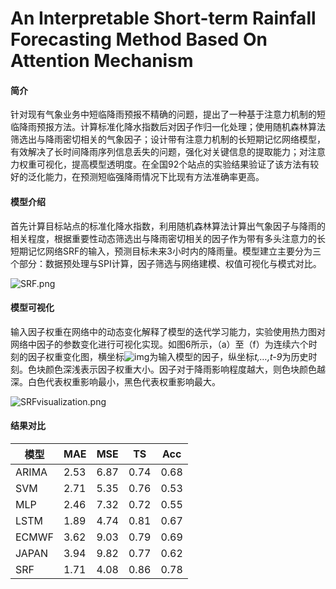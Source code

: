 # An Interpretable Short-term Rainfall Forecasting Method Based On Attention Mechanism
#### 简介

针对现有气象业务中短临降雨预报不精确的问题，提出了一种基于注意力机制的短临降雨预报方法。计算标准化降水指数后对因子作归一化处理；使用随机森林算法筛选出与降雨密切相关的气象因子；设计带有注意力机制的长短期记忆网络模型，有效解决了长时间降雨序列信息丢失的问题，强化对关键信息的提取能力；对注意力权重可视化，提高模型透明度。在全国92个站点的实验结果验证了该方法有较好的泛化能力，在预测短临强降雨情况下比现有方法准确率更高。

#### 模型介绍

首先计算目标站点的标准化降水指数，利用随机森林算法计算出气象因子与降雨的相关程度，根据重要性动态筛选出与降雨密切相关的因子作为带有多头注意力的长短期记忆网络SRF的输入，预测目标未来3小时内的降雨量。模型建立主要分为三个部分：数据预处理与SPI计算，因子筛选与网络建模、权值可视化与模式对比。

![SRF.png](https://github.com/HHUsimba/Image-Storage/blob/master/SRF.png?raw=true)

#### 模型可视化

输入因子权重在网络中的动态变化解释了模型的迭代学习能力，实验使用热力图对网络中因子的参数变化进行可视化实现。如图6所示，（a）至（f）为连续六个时刻的因子权重变化图，横坐标![img](file:///C:/Users/ADMINI~1/AppData/Local/Temp/msohtmlclip1/01/clip_image002.gif)为输入模型的因子，纵坐标*t,…,t-9*为历史时刻。色块颜色深浅表示因子权重大小。因子对于降雨影响程度越大，则色块颜色越深。白色代表权重影响最小，黑色代表权重影响最大。

![SRFvisualization.png](https://github.com/HHUsimba/Image-Storage/blob/master/SRFvisualization.png?raw=true)

#### 结果对比

| 模型  | MAE  | MSE  | TS   | Acc  |
| ----- | ---- | ---- | ---- | ---- |
| ARIMA | 2.53 | 6.87 | 0.74 | 0.68 |
| SVM   | 2.71 | 5.35 | 0.76 | 0.53 |
| MLP   | 2.46 | 7.32 | 0.72 | 0.55 |
| LSTM  | 1.89 | 4.74 | 0.81 | 0.67 |
| ECMWF | 3.62 | 9.03 | 0.79 | 0.69 |
| JAPAN | 3.94 | 9.82 | 0.77 | 0.62 |
| SRF   | 1.71 | 4.08 | 0.86 | 0.78 |